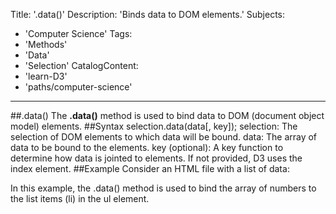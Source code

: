 Title: '.data()'
Description: 'Binds data to DOM elements.'
Subjects:
  - 'Computer Science'
Tags:
  - 'Methods'
  - 'Data'
  - 'Selection'
CatalogContent:
  - 'learn-D3'
  - 'paths/computer-science'
---
##.data()
The **.data()** method is used to bind data to DOM (document object model) elements.
##Syntax
selection.data(data[, key]);
selection: The selection of DOM elements to which data will be bound.
data: The array of data to be bound to the elements.
key (optional): A key function to determine how data is jointed to elements. If not provided, D3 uses the index element. 
##Example
Consider an HTML file with a list of data:
<!DOCTYPE html>
<html lang="en">
<head>
  <meta charset="UTF-8">
  <meta name="viewport" content="width=device-width, initial-scale=1.0">
  <title>D3.js Example</title>
  <script src="https://d3js.org/d3.v6.min.js"></script>
</head>
<body>
  <ul></ul>
  <script>
    // Sample data
    const data = [10, 20, 30, 40, 50];

    // Select the 'ul' element
    const list = d3.select("ul");

    // Bind data to list items
    const items = list.selectAll("li")
      .data(data)
      .enter()
      .append("li")
      .text(d => d);
  </script>
</body>
</html>
In this example, the .data() method is used to bind the array of numbers to the list items (li) in the ul element.
